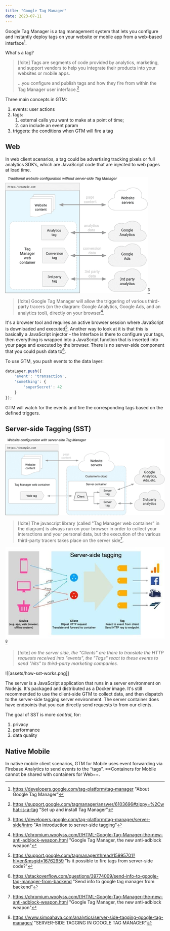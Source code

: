 ```yaml
---
title: "Google Tag Manager"
date: 2023-07-11
---
```


Google Tag Manager is a tag management system that lets you configure and instantly deploy tags on your website or mobile app from a web-based interface[^2]. 

What's a tag? 

> [!cite]
> Tags are segments of code provided by analytics, marketing, and support vendors to help you integrate their products into your websites or mobile apps.
>  
> ...you configure and publish tags and how they fire from within the Tag Manager user interface.[^1]

Three main concepts in GTM:
1. events: user actions
2. tags: 
	1. external calls you want to make at a point of time; 
	2. can include an event param
3. triggers: the conditions when GTM will fire a tag

## Web

In web client scenarios, a tag could be advertising tracking pixels or full analytics SDK’s, which are JavaScript code that are injected to web pages at load time. 

![gtm-client-side](assets/gtm-client-side.png)[^5]

> [!cite]
> Google Tag Manager will allow the triggering of various third-party tracers (on the diagram: Google Analytics, Google Ads, and an analytics tool), directly on your browser[^3].

It's a browser tool and requires an active browser session where JavaScript is downloaded and executed[^6]. Another way to look at it is that this is basically a JavaScript injector - the Interface is there to configure your tags, then everything is wrapped into a JavaScript function that is inserted into your page and executed by the browser. There is no server-side component that you could push data to[^7].

To use GTM, you push events to the data layer:
```javascript
dataLayer.push({
    'event': 'transaction',
    'something': {
        'superSecret': 42
    }
});
```

GTM will watch for the events and fire the corresponding tags based on the defined triggers. 
## Server-side Tagging (SST)

![gtm-server-side](assets/gtm-server-side.png)
> [!cite]
> The javascript library (called "Tag Manager web container" in the diagram) is always run on your browser in order to collect your interactions and your personal data, but the execution of the various third-party tracers takes place on the server side[^3].

![gtm-sst-diagram](assets/gtm-sst-diagram.png)[^4]

> [!cite]
> _on the server side, the "Clients" are there to translate the HTTP requests received into "events", the "Tags" react to these events to send "hits" to third-party marketing companies._

![[assets/how-sst-works.png]]

The server is a JavaScript application that runs in a server environment on Node.js. It's packaged and distributed as a Docker image. It's still recommended to use the client-side GTM to collect data, and then dispatch to the server-side tagging server environment. The server container does have endpoints that you can directly send requests to from our clients. 

The goal of SST is more *control*, for:
1. privacy
2. performance
3. data quality
## Native Mobile

In native mobile client scenarios, GTM for Mobile uses event forwarding via Firebase Analytics to send events to the “tags”. ==Containers for Mobile cannot be shared with containers for Web==.


[^1]: https://support.google.com/tagmanager/answer/6103696#zippy=%2Cwhat-is-a-tag "Set up and install Tag Manager"
[^2]: https://developers.google.com/tag-platform/tag-manager "About Google Tag Manager"
[^3]: https://chromium.woolyss.com/f/HTML-Google-Tag-Manager-the-new-anti-adblock-weapon.html "Google Tag Manager, the new anti-adblock weapon"
[^4]: https://www.simoahava.com/analytics/server-side-tagging-google-tag-manager/ "SERVER-SIDE TAGGING IN GOOGLE TAG MANAGER"
[^5]: https://developers.google.com/tag-platform/tag-manager/server-side/intro "An introduction to server-side tagging"
[^6]: https://support.google.com/tagmanager/thread/15995701?hl=en&msgid=16762959 "Is it possible to fire tags from server-side code?"
[^7]: https://stackoverflow.com/questions/39774009/send-info-to-google-tag-manager-from-backend "Send info to google tag manager from backend"